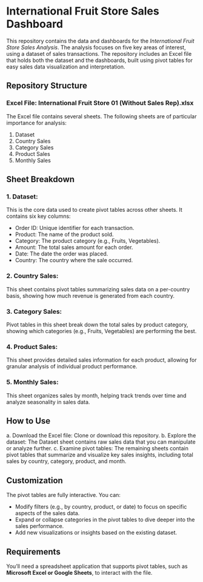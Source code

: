 # International Fruit Store Sales Dashboard
This repository contains the data and dashboards for the *International Fruit Store Sales Analysis*. The analysis focuses on five key areas of interest, using a dataset of sales transactions. The repository includes an Excel file that holds both the dataset and the dashboards, built using pivot tables for easy sales data visualization and interpretation. 

## Repository Structure
### Excel File: International Fruit Store 01 (Without Sales Rep).xlsx
The Excel file contains several sheets. The following sheets are of particular importance for analysis:

1. Dataset
2. Country Sales
3. Category Sales
4. Product Sales
5. Monthly Sales

## Sheet Breakdown
### 1. Dataset:
This is the core data used to create pivot tables across other sheets. It contains six key columns:

- Order ID: Unique identifier for each transaction.
- Product: The name of the product sold.
- Category: The product category (e.g., Fruits, Vegetables).
- Amount: The total sales amount for each order.
- Date: The date the order was placed.
- Country: The country where the sale occurred.

### 2. Country Sales:
This sheet contains pivot tables summarizing sales data on a per-country basis, showing how much revenue is generated from each country.

### 3. Category Sales:
Pivot tables in this sheet break down the total sales by product category, showing which categories (e.g., Fruits, Vegetables) are performing the best.

### 4. Product Sales:
This sheet provides detailed sales information for each product, allowing for granular analysis of individual product performance.

### 5. Monthly Sales:
This sheet organizes sales by month, helping track trends over time and analyze seasonality in sales data.

## How to Use
a. Download the Excel file: Clone or download this repository.
b. Explore the dataset: The Dataset sheet contains raw sales data that you can manipulate or analyze further.
c. Examine pivot tables: The remaining sheets contain pivot tables that summarize and visualize key sales insights, including total sales by country, category, product, and month.

## Customization
The pivot tables are fully interactive. You can:

- Modify filters (e.g., by country, product, or date) to focus on specific aspects of the sales data.
- Expand or collapse categories in the pivot tables to dive deeper into the sales performance.
- Add new visualizations or insights based on the existing dataset.

## Requirements
You’ll need a spreadsheet application that supports pivot tables, such as **Microsoft Excel or Google Sheets**, to interact with the file.


